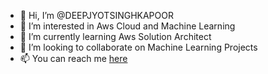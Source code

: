- 👋 Hi, I’m @DEEPJYOTSINGHKAPOOR
- 👀 I’m interested in Aws Cloud and Machine Learning
- 🌱 I’m currently learning Aws Solution Architect
- 💞️ I’m looking to collaborate on Machine Learning Projects
- 📫 You can reach me [here](https://deepjyotsingh.herokuapp.com/)

<!---
DEEPJYOTSINGHKAPOOR/DEEPJYOTSINGHKAPOOR is a ✨ special ✨ repository because its `README.md` (this file) appears on your GitHub profile.
You can click the Preview link to take a look at your changes.
--->
